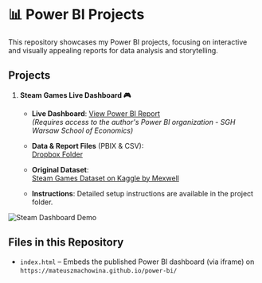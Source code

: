 # 📊 Power BI Projects

This repository showcases my Power BI projects, focusing on interactive and visually appealing reports for data analysis and storytelling.

## Projects

1. **Steam Games Live Dashboard 🎮**  
   - **Live Dashboard**: [View Power BI Report](https://mateuszmachowina.github.io/power-bi/)  
_(Requires access to the author's Power BI organization - SGH Warsaw School of Economics)_

    - **Data & Report Files** (PBIX & CSV):  
[Dropbox Folder](https://www.dropbox.com/scl/fo/pmlkytelrngcq355sudr8/ANhIpyJfX_slSb3Xf0OcMMg?rlkey=3cs9o3qc67xoimswj7gem37m0&st=ihukqkwf&dl=0)

   - **Original Dataset**:  
[Steam Games Dataset on Kaggle by Mexwell](https://www.kaggle.com/datasets/mexwell/steamgames)

   - **Instructions**: Detailed setup instructions are available in the project folder.

![Steam Dashboard Demo](steam-games-dashboard/assets/steam-games-dashboard-overview.gif)

## Files in this Repository

- `index.html` – Embeds the published Power BI dashboard (via iframe) on `https://mateuszmachowina.github.io/power-bi/`

